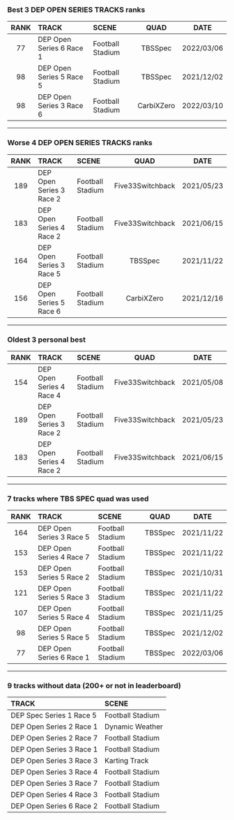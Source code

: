 ### Best 3 DEP OPEN SERIES TRACKS ranks
|RANK|TRACK|SCENE|QUAD|DATE|
|:---:|:---|:---|:---:|:---:|
|77|DEP Open Series 6 Race 1|Football Stadium|TBSSpec|2022/03/06|
|98|DEP Open Series 5 Race 5|Football Stadium|TBSSpec|2021/12/02|
|98|DEP Open Series 3 Race 6|Football Stadium|CarbiXZero|2022/03/10|
---
### Worse 4 DEP OPEN SERIES TRACKS ranks
|RANK|TRACK|SCENE|QUAD|DATE|
|:---:|:---|:---|:---:|:---:|
|189|DEP Open Series 3 Race 2|Football Stadium|Five33Switchback|2021/05/23|
|183|DEP Open Series 4 Race 2|Football Stadium|Five33Switchback|2021/06/15|
|164|DEP Open Series 3 Race 5|Football Stadium|TBSSpec|2021/11/22|
|156|DEP Open Series 5 Race 6|Football Stadium|CarbiXZero|2021/12/16|
---
### Oldest 3 personal best
|RANK|TRACK|SCENE|QUAD|DATE|
|:---:|:---|:---|:---:|:---:|
|154|DEP Open Series 4 Race 4|Football Stadium|Five33Switchback|2021/05/08|
|189|DEP Open Series 3 Race 2|Football Stadium|Five33Switchback|2021/05/23|
|183|DEP Open Series 4 Race 2|Football Stadium|Five33Switchback|2021/06/15|
---
### 7 tracks where TBS SPEC quad was used
|RANK|TRACK|SCENE|QUAD|DATE|
|:---:|:---|:---|:---:|:---:|
|164|DEP Open Series 3 Race 5|Football Stadium|TBSSpec|2021/11/22|
|153|DEP Open Series 4 Race 7|Football Stadium|TBSSpec|2021/11/22|
|153|DEP Open Series 5 Race 2|Football Stadium|TBSSpec|2021/10/31|
|121|DEP Open Series 5 Race 3|Football Stadium|TBSSpec|2021/11/22|
|107|DEP Open Series 5 Race 4|Football Stadium|TBSSpec|2021/11/25|
|98|DEP Open Series 5 Race 5|Football Stadium|TBSSpec|2021/12/02|
|77|DEP Open Series 6 Race 1|Football Stadium|TBSSpec|2022/03/06|
---
### 9 tracks without data (200+ or not in leaderboard)
|TRACK|SCENE|
|:---|:---|
|DEP Spec Series 1 Race 5|Football Stadium|
|DEP Open Series 2 Race 1|Dynamic Weather|
|DEP Open Series 2 Race 7|Football Stadium|
|DEP Open Series 3 Race 1|Football Stadium|
|DEP Open Series 3 Race 3|Karting Track|
|DEP Open Series 3 Race 4|Football Stadium|
|DEP Open Series 3 Race 7|Football Stadium|
|DEP Open Series 4 Race 3|Football Stadium|
|DEP Open Series 6 Race 2|Football Stadium|
